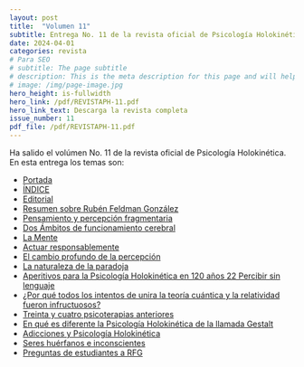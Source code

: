 ```yaml
---
layout: post
title:  "Volumen 11"
subtitle: Entrega No. 11 de la revista oficial de Psicología Holokinética
date: 2024-04-01
categories: revista
# Para SEO
# subtitle: The page subtitle
# description: This is the meta description for this page and will help it appear in search engines
# image: /img/page-image.jpg
hero_height: is-fullwidth
hero_link: /pdf/REVISTAPH-11.pdf
hero_link_text: Descarga la revista completa
issue_number: 11
pdf_file: /pdf/REVISTAPH-11.pdf
---
```


Ha salido el volúmen No. 11 de la revista oficial de Psicología Holokinética. 
En esta entrega los temas son:


- [Portada](/pdf/REVISTAPH-11.pdf#page=1)
- [ÍNDICE](/pdf/REVISTAPH-11.pdf#page=3)
- [Editorial](/pdf/REVISTAPH-11.pdf#page=4)
- [Resumen sobre Rubén Feldman González](/pdf/REVISTAPH-11.pdf#page=5)
- [Pensamiento y percepción fragmentaria](/pdf/REVISTAPH-11.pdf#page=7)
- [Dos Ámbitos de funcionamiento cerebral](/pdf/REVISTAPH-11.pdf#page=8)
- [La Mente](/pdf/REVISTAPH-11.pdf#page=9)
- [Actuar responsablemente](/pdf/REVISTAPH-11.pdf#page=17)
- [El cambio profundo de la percepción](/pdf/REVISTAPH-11.pdf#page=18)
- [La naturaleza de la paradoja](/pdf/REVISTAPH-11.pdf#page=20)
- [Aperitivos para la Psicología Holokinética en 120 años 22 Percibir sin lenguaje](/pdf/REVISTAPH-11.pdf#page=27)
- [¿Por qué todos los intentos de unira la teoría cuántica y la relatividad fueron infructuosos?](/pdf/REVISTAPH-11.pdf#page=29)
- [Treinta y cuatro psicoterapias anteriores](/pdf/REVISTAPH-11.pdf#page=31)
- [En qué es diferente la Psicología Holokinética de la llamada Gestalt](/pdf/REVISTAPH-11.pdf#page=33)
- [Adicciones y Psicología Holokinética](/pdf/REVISTAPH-11.pdf#page=37)
- [Seres huérfanos e inconscientes](/pdf/REVISTAPH-11.pdf#page=38)
- [Preguntas de estudiantes a RFG](/pdf/REVISTAPH-11.pdf#page=40)
